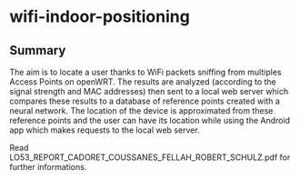 # wifi-indoor-positioning
## Summary
The aim is to locate a user thanks to WiFi packets sniffing from multiples Access Points on openWRT. The results are analyzed (according to the signal strength and MAC addresses) then sent to a local web server which compares these results to a database of reference points created with a neural network. The location of the device is approximated from these reference points and the user can have its location while using the Android app which makes requests to the local web server.

Read LO53_REPORT_CADORET_COUSSANES_FELLAH_ROBERT_SCHULZ.pdf for further informations.
